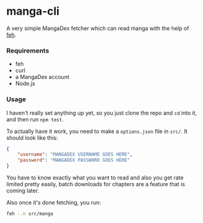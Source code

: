 # manga-cli

A very simple MangaDex fetcher which can read manga with the help of [feh](https://wiki.archlinux.org/title/feh).

### Requirements
- feh
- curl
- a MangaDex account
- Node.js

### Usage
I haven't really set anything up yet, so you just clone the repo and `cd` into
it, and then run `npm test`.

To actually have it work, you need to make a `options.json` file in `src/`. It
should look like this:

```json
{
    "username": "MANGADEX USERNAME GOES HERE",
    "password": "MANGADEX PASSWORD GOES HERE"
}
```

You have to know exactly what you want to read and also you get rate limited
pretty easily, batch downloads for chapters are a feature that is coming later.

Also once it's done fetching, you run:
```sh
feh -.n src/manga
```
